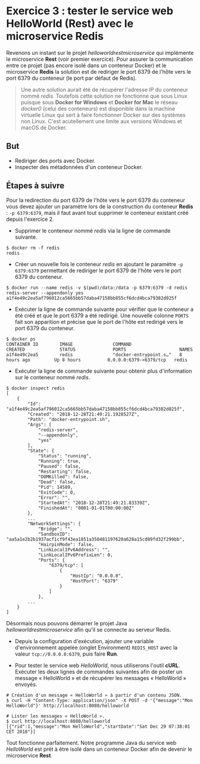 # Exercice 3 : tester le service web HelloWorld (Rest) avec le microservice Redis

Revenons un instant sur le projet *helloworldrestmicroservice* qui implémente le microservice **Rest** (voir premier exercice). Pour assurer la communication entre ce projet (pas encore isolé dans un conteneur Docker) et le microservice **Redis** la solution est de rediriger le port 6379 de l'hôte vers le port 6379 du conteneur (le port par défaut de Redis).

> Une autre solution aurait été de récupérer l'adresse IP du conteneur nommé *redis*. Toutefois cette solution ne fonctionne que sous Linux puisque sous **Docker for Windows** et **Docker for Mac** le réseau *docker0* (celui des conteneurs) est disponible dans la machine virtuelle Linux qui sert à faire fonctionner Docker sur des systèmes non Linux. C'est acutellement une limite aux versions Windows et macOS de Docker.

## But

* Rediriger des ports avec Docker.
* Inspecter des métadonnées d'un conteneur Docker.

## Étapes à suivre

Pour la redirection du port 6379 de l'hôte vers le port 6379 du conteneur vous devez ajouter un paramètre lors de la construction du conteneur **Redis** : `-p 6379:6379`, mais il faut avant tout supprimer le conteneur existant créé depuis l'exercice 2.

* Supprimer le conteneur nommé *redis* via la ligne de commande suivante.

```console
$ docker rm -f redis
redis
```

* Créer un nouvelle fois le conteneur *redis* en ajoutant le paramètre `-p 6379:6379` permettant de rediriger le port 6379 de l'hôte vers le port 6379 du conteneur.

```console
$ docker run --name redis -v $(pwd)/data:/data -p 6379:6379 -d redis redis-server --appendonly yes
a1f4e49c2ea5af796012ca5665bb57daba47158bb855cf6dcd4bca79382d025f
```

* Exécuter la ligne de commande suivante pour vérifier que le conteneur a été créé et que le port 6379 a été redirigé. Une nouvelle colonne `PORTS` fait son apparition et précise que le port de l'hôte est redirigé vers le port 6379 du conteneur.

```console
$ docker ps
CONTAINER ID        IMAGE               COMMAND                  CREATED             STATUS              PORTS                    NAMES
a1f4e49c2ea5        redis               "docker-entrypoint.s…"   8 hours ago         Up 8 hours          0.0.0.0:6379->6379/tcp   redis
```

* Exécuter la ligne de commande suivante pour obtenir plus d'information sur le conteneur nommé *redis*.

```console
$ docker inspect redis
[
    {
        "Id": "a1f4e49c2ea5af796012ca5665bb57daba47158bb855cf6dcd4bca79382d025f",
        "Created": "2018-12-28T21:49:21.1928527Z",
        "Path": "docker-entrypoint.sh",
        "Args": [
            "redis-server",
            "--appendonly",
            "yes"
        ],
        "State": {
            "Status": "running",
            "Running": true,
            "Paused": false,
            "Restarting": false,
            "OOMKilled": false,
            "Dead": false,
            "Pid": 14589,
            "ExitCode": 0,
            "Error": "",
            "StartedAt": "2018-12-28T21:49:21.83339Z",
            "FinishedAt": "0001-01-01T00:00:00Z"
        },
        ...
        "NetworkSettings": {
            "Bridge": "",
            "SandboxID": "aa5a1e2b2b1937acf1cf9f43ea1851a350481197620a628a15cd89fd32f299bb",
            "HairpinMode": false,
            "LinkLocalIPv6Address": "",
            "LinkLocalIPv6PrefixLen": 0,
            "Ports": {
                "6379/tcp": [
                    {
                        "HostIp": "0.0.0.0",
                        "HostPort": "6379"
                    }
                ]
            },
        ...
    }
]
```

Désormais nous pouvons démarrer le projet Java *helloworldrestmicroservice* afin qu'il se connecte au serveur Redis.

* Depuis la configuration d'exécution, ajouter une variable d'environnement appelée (onglet Environment) `REDIS_HOST` avec la valeur `tcp://0.0.0.0:6379`, puis faire **Run**.

* Pour tester le service web *HelloWorld*, nous utiliserons l'outil **cURL**. Exécuter les deux lignes de commandes suivantes afin de poster un message « HelloWorld » et de récupérer les messages « HelloWorld » envoyés.

```console
# Création d'un message « HelloWorld » à partir d'un contenu JSON.
$ curl -H "Content-Type: application/json" -X POST -d '{"message":"Mon HelloWorld"}' http://localhost:8080/helloworld

# Lister les messages « HelloWorld ».
$ curl http://localhost:8080/helloworld
[{"rid":1,"message":"Mon HelloWorld","startDate":"Sat Dec 29 07:38:01 CET 2018"}]
```

Tout fonctionne parfaitement. Notre programme Java du service web *HelloWorld* est prêt à être isolé dans un conteneur Docker afin de devenir le microservice **Rest**.